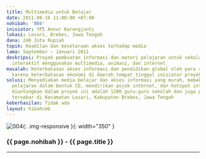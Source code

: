 ```yaml
---
title: Multimedia untuk Belajar
date: 2011-08-16 11:08:00 +07:00
nohibah: '004'
inisiator: YPI Annur Karangjunti
lokasi: Losari, Brebes, Jawa Tengah
dana: 240 Juta Rupiah
topik: Keadilan dan kesetaraan akses terhadap media
lama: September – Januari 2011
deskripsi: Proyek pembuatan informasi dan materi pelajaran untuk sekolah melalui media
  interaktif menggunakan multimedia, animasi, dan internet
masalah: Keterbatasan akses informasi dan pendidikan global oleh para siswa dan guru
  karena keterbatasan ekonomi di daerah tempat tinggal inisiator proyek
solusi: Menyediakan media belajar dan akses informasi yang murah, memaketkan materi
  pelajaran dalam bentuk CD, mendirikan pojok internet, dan hotspot internet. Yang
  diuntungkan dalam proyek ini adalah 1100 guru-guru sekolah dan juga para murid yang
  tersebar di Kecamatan Losari, Kabupaten Brebes, Jawa Tengah
keberhasilan: Tidak ada
layout: hibahcmb
---
```


![004](/static/img/hibahcmb/004.png){: .img-responsive }{: width="350" }

### {{ page.nohibah }} - {{ page.title }}

---

